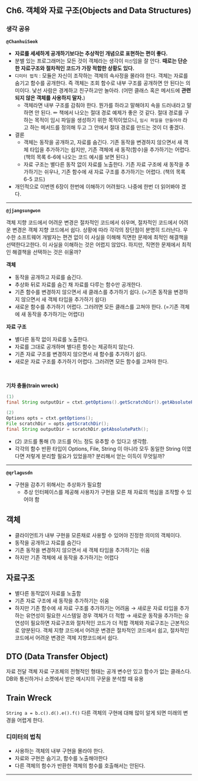 ## **Ch6. 객체와 자료 구조(Objects and Data Structures)**

### **생각 공유**

**`@ChanhuiSeok`**

- **자료를 세세하게 공개하기보다는 추상적인 개념으로 표현하는 편이 좋다.**
- 분별 있는 프로그래머는 모든 것이 객체라는 생각이 `미신`임을 잘 안다. **때로는 단순한 자료구조와 절차적인 코드가 가장 적합한 상황도 있다.**
- `디미터 법칙` : 모듈은 자신이 조작하는 객체의 속사정을 몰라야 한다. 객체는 자료를 숨기고 함수를 공개한다. 즉 객체는 조회 함수로 내부 구조를 공개하면 안 된다는 의미이다. 낯선 사람은 경계하고 친구하고만 놀아라. (어떤 클래스 혹은 메서드에 **관련되지 않은 객체를 사용하지 말자.**)
    - 객체라면 내부 구조를 감춰야 한다. 뭔가를 하라고 말해야지 속을 드러내라고 말하면 안 된다. ✏ 책에서 나오는 절대 경로 예제가 좋은 것 같다. 절대 경로를 구하는 목적이 임시 파일을 생성하기 위한 목적이었으니, `임시 파일을 만들어라` 라고 하는 메서드를 정의해 두고 그 안에서 절대 경로를 만드는 것이 더 좋겠다.
- 결론
  - 객체는 동작을 공개하고, 자료를 숨긴다. 기존 동작을 변경하지 않으면서 새 객체 타입을 추가하기는 쉽지만, 기존 객체에 새 동작(함수)을 추가하기는 어렵다. (책의 목록 6-6에 나오는 코드 예시를 보면 된다.) 
  - 자료 구조는 별다른 동작 없이 자료를 노출한다. 기존 자료 구조에 새 동작을 추가하기는 쉬우나, 기존 함수에 새 자료 구조를 추가하기는 어렵다. (책의 목록 6-5 코드)
- 개인적으로 이번엔 6장이 한번에 이해하기 어려웠다. 나중에 한번 더 읽어봐야 겠다.

---

**`@jjangsungwon`** 

객체 지향 코드에서 어려운 변경은 절차적인 코드에서 쉬우며, 절차적인 코드에서 어려운 변경은 객체 지향 코드에서 쉽다. 상황에 따라 각각의 장단점이 분명히 드러난다. 우수한 소프트웨어 개발자는 편견 없이 이 사실을 이해해 직면한 문제에 최적인 해결책을 선택한다고한다. 이 사실을 이해하는 것은 어렵지 않았다. 하지만, 직면한 문제에서 최적인 해결책을 선택하는 것은 쉬울까?

**객체**
- 동작을 공개하고 자료를 숨긴다.
- 추상화 뒤로 자료를 숨긴 채 자료를 다루는 함수만 공개한다.
- 기존 함수를 변경하지 않으면서 새 클래스를 추가하기 쉽다. (=기존 동작을 변경하지 않으면서 새 객체 타입을 추가하기 쉽다)
- 새로운 함수를 추가하기 어렵다. 그러려면 모든 클래스를 고쳐야 한다. (=기존 객체에 새 동작을 추가하기는 어렵다)


**자료 구조**
- 별다른 동작 없이 자료를 노출한다.
- 자료를 그대로 공개하며 별다른 함수는 제공하지 않는다.
- 기존 자료 구조를 변경하지 않으면서 새 함수를 추가하기 쉽다.
- 새로운 자료 구조를 추가하기 어렵다. 그러려면 모든 함수를 고쳐야 한다.
<br>

**기차 충돌(train wreck)**
```java
(1)
final String outputDir = ctxt.getOptions().getScratchDir().getAbsolutePath();

(2)
Options opts = ctxt.getOptions();
File scratchDir = opts.getScratchDir();
final String outputDir = scratchDir.getAbsolutePath();
```
- (2) 코드를 통해 (1) 코드를 어느 정도 유추할 수 있다고 생각함. 
- 각각의 함수 반환 타입이 Options, File, String 이 아니라 모두 동일한 String 이였다면 저렇게 분리할 필요가 있었을까? 분리해서 얻는 이득이 무엇일까? 

---

**`@qrlagusdn`** 
- 구현을 감추기 위해서는 추상화가 필요함
    - 추상 인터페이스를 제공해 사용자가 구현을 모른 채 자료의 핵심을 조작할 수 있어야 함
## 객체
- 클라이언트가 내부 구현을 모른채로 사용할 수 있어야 진정한 의미의 객체이다. 
- 동작을 공개하고 자료를 숨긴다
- 기존 동작을 변경하지 않으면서 새 객체 타임을 추가하기는 쉬움
- 하지만 기존 객체에 새 동작을 추가하기는 어렵다

## 자료구조
- 별다른 동작없이 자료를 노출함
- 기존 자료 구조에 새 동작을 추가하기는 쉬움
- 하지만 기존 함수에 새 자료 구조를 추가하기는 어려움
→ 새로운 자료 타입을 추가하는 유연성이 필요한 시스템일 경우 객체가 더 적합
→ 새로운 동작을 추가하는 유연성이 필요하면 자료구조와 절차적인 코드가 더 적합
객체와 자료구조는 근본적으로 양분된다. 
객체 지향 코드에서 어려운 변경은 절차적인 코드에서 쉽고, 절차적인 코드에서 어려운 변경은 객체 지향코드에서 쉽다. 

## DTO (Data Transfer Object)
자료 전달 객체
자료 구조체의 전형적인 형태는 공개 변수만 있고 함수가 없는 클래스다. 
DB와 통신하거나 소켓에서 받은 메시지의 구문을 분석할 때 유용

## Train Wreck
`String a = b.c().d().e().f()`
다른 객체의 구현에 대해 많이 알게 되면 미래의 변경을 어렵게 한다. 

### 디미터의 법칙
* 사용하는 객체의 내부 구현을 몰라야 한다. 
* 자료와 구현은 숨기고, 함수를 노출해야한다
* 다른 객체의 함수가 반환한 객체의 함수를 호출해서는 안된다. 
---


